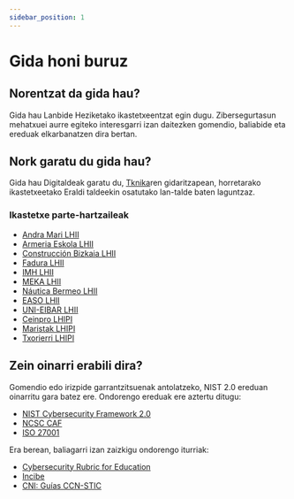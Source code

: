 ```yaml
---
sidebar_position: 1
---
```


# Gida honi buruz

## Norentzat da gida hau?

Gida hau Lanbide Heziketako ikastetxeentzat egin dugu. Zibersegurtasun mehatxuei aurre egiteko interesgarri izan daitezken gomendio, baliabide eta ereduak elkarbanatzen dira bertan.

## Nork garatu du gida hau?

Gida hau Digitaldeak garatu du, [Tknika](https://tknika.eus)ren gidaritzapean, horretarako ikastetxeetako Eraldi taldeekin osatutako lan-talde baten laguntzaz.

### Ikastetxe parte-hartzaileak

- [Andra Mari LHII](https://fpandramari.eus/)
- [Armeria Eskola LHII](https://armeriaeskola.eus/)
- [Construcción Bizkaia LHII](https://www.construccionbizkaia.com/)
- [Fadura LHII](https://www.fadura.eus/)
- [IMH LHII](https://www.imh.eu)
- [MEKA LHII](https://meka-elgoibar.hezkuntza.net)
- [Náutica Bermeo LHII](https://www.nautikaeskola.com/)
- [EASO LHII](https://www.ikaslangipuzkoa.eus/es/centros/CIFP-politecnico-easo)
- [UNI-EIBAR LHII](https://www.uni.eus/)
- [Ceinpro LHIPI](https://www.ceinpro.es/)
- [Maristak LHIPI](https://maristak.com/)
- [Txorierri LHIPI](https://politeknikatxorierri.eus/)

## Zein oinarri erabili dira?

Gomendio edo irizpide garrantzitsuenak antolatzeko, NIST 2.0 ereduan oinarritu gara batez ere. Ondorengo ereduak ere aztertu ditugu:

- [NIST Cybersecurity Framework 2.0](https://csrc.nist.gov/pubs/cswp/29/the-nist-cybersecurity-framework-20/ipd)
- [NCSC CAF](https://www.ncsc.gov.uk/collection/caf)
- [ISO 27001](https://www.iso.org/standard/27001)

Era berean, baliagarri izan zaizkigu ondorengo iturriak:

- [Cybersecurity Rubric for Education](https://www.cybersecurityrubric.org/)
- [Incibe](https://www.incibe.es/)
- [CNI: Guías CCN-STIC](https://www.ccn-cert.cni.es/es/guias.html)